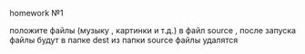 homework №1 

положите файлы (музыку , картинки и т.д.) в файл source  , после запуска файлы будут в папке dest  из папки source файлы удалятся
